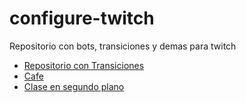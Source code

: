 # configure-twitch
Repositorio con bots, transiciones y demas para twitch

- [Repositorio con Transiciones]()
- [Cafe](https://brb-screen.vercel.app/screen?j=eyJtIjoiUHJlcGFyYW5kbyBcbkNhZmUiLCJtYyI6IiNmMGYwZjAiLCJtYSI6IkMiLCJpdSI6Imh0dHBzOi8vbWVkaWEuZ2lwaHkuY29tL21lZGlhL2ZNZ1RmMUdZRE5oYUxoQk0xMi9naXBoeS5naWYiLCJpaCI6IjMwMHB4IiwiaW8iOiJEIiwiYnMiOiJiYWNrZ3JvdW5kLWltYWdlOiByYWRpYWwtZ3JhZGllbnQoYXQgbGVmdCB0b3AsIHJnYig2NCwgMjcsIDEpLCByZ2IoMTAwLCA3MCwgNDIpLCByZ2IoMTM2LCA5NCwgNTgpLCByZ2IoNzcsIDQ4LCAxOSkpOyJ9)
- [Clase en segundo plano](https://brb-screen.vercel.app/screen?j=eyJtIjoiVmllbmRvIGxhIENsYXNlIFxuRW4gc2VndW5kbyBwbGFubyIsIm1jIjoiI2YwZjBmMCIsIm1hIjoiQyIsIml1IjoiaHR0cHM6Ly9tZWRpYS5naXBoeS5jb20vbWVkaWEvdjEuWTJsa1BUYzVNR0kzTmpFeGNETTJhVzFvTVhNemFYQjZhWEpsYUhocGVqRnlNekJ6TW1KcU1uUjNkemhtTmpGcmMyUmtkQ1psY0QxMk1WOXpkR2xqYTJWeWMxOXpaV0Z5WTJnbVkzUTljdy9pRGFDZWFLckhoVUkxSThlMmIvZ2lwaHkuZ2lmIiwiaWgiOiIyNTBweCIsImlvIjoiRCIsImJzIjoiYmFja2dyb3VuZC1pbWFnZTogcmFkaWFsLWdyYWRpZW50KGF0IGxlZnQgdG9wLCByZ2IoMTUsIDIzLCA0MiksIHJnYig4OCwgMjgsIDEzNSksIHJnYigxNSwgMjMsIDQyKSk7In0=)
